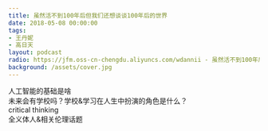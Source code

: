 ```yaml
---
title: 虽然活不到100年后但我们还想谈谈100年后的世界
date: 2018-05-08 00:00:00
tags:
- 王丹妮
- 高日天
layout: podcast
radio: https://jfm.oss-cn-chengdu.aliyuncs.com/wdannii - 虽然活不到100年后但我们还想谈谈100年后的世界 ｜ The Jungle.mp3
background: /assets/cover.jpg
---
```

人工智能的基础是啥  
未来会有学校吗？学校&学习在人生中扮演的角色是什么？  
critical thinking  
全义体人&相关伦理话题
